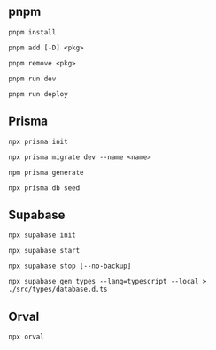 ## pnpm

```
pnpm install
```

```
pnpm add [-D] <pkg>
```

```
pnpm remove <pkg>
```

```
pnpm run dev
```

```
pnpm run deploy
```

## Prisma

```
npx prisma init
```

```
npx prisma migrate dev --name <name>
```

```
npm prisma generate
```

```
npx prisma db seed
```

## Supabase

```
npx supabase init
```

```
npx supabase start
```

```
npx supabase stop [--no-backup]
```

```
npx supabase gen types --lang=typescript --local > ./src/types/database.d.ts
```

## Orval

```
npx orval
```
